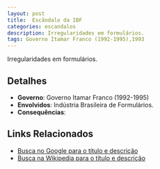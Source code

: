 ```yaml
---
layout: post
title:  Escândalo da IBF
categories: escandalos
description: Irregularidades em formulários.
tags: Governo Itamar Franco (1992-1995),1993
---
```


Irregularidades em formulários.

## Detalhes
- **Governo**: Governo Itamar Franco (1992-1995)
- **Envolvidos**: Indústria Brasileira de Formulários.
- **Consequências**: 

## Links Relacionados
- [Busca no Google para o título e descrição](https://www.google.com/search?q=Esc%C3%A2ndalo%20da%20IBF%20Irregularidades%20em%20formul%C3%A1rios.%20Governo%20Itamar%20Franco%20%281992-1995%29)
- [Busca na Wikipedia para o título e descrição](https://en.wikipedia.org/w/index.php?search=Esc%C3%A2ndalo%20da%20IBF%20Irregularidades%20em%20formul%C3%A1rios.%20Governo%20Itamar%20Franco%20%281992-1995%29)
